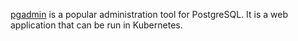 [pgadmin](https://www.pgadmin.org/) is a popular administration tool for PostgreSQL. It is a web application that can be run in Kubernetes.